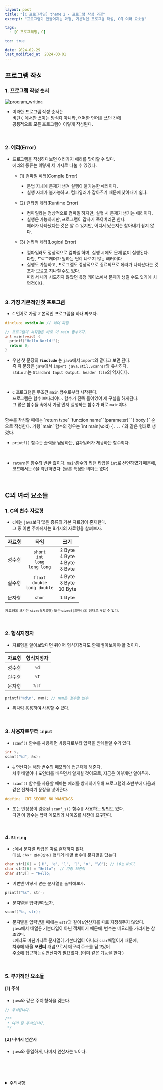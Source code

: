 ```yaml
---
layout: post
title: "[C 프로그래밍] theme 2 - 프로그램 작성 과정"
excerpt: "프로그램이 만들어지는 과정, 기본적인 프로그램 작성, C의 여러 요소들"

tags:
  - [C 프로그래밍, C]

toc: true

date: 2024-02-29
last_modified_at: 2024-03-01
---
```

## 프로그램 작성
### 1. 프로그램 작성 순서

![program_writing][def]

- 이러한 프로그램 작성 순서는  
비단 `C` 에서만 쓰이는 방식이 아니라, 어떠한 언어를 쓰던 간에  
공통적으로 모든 프로그램이 이렇게 작성된다.  

<br>

### 2. 에러(Error)
- 프로그램을 작성하다보면 여러가지 에러를 맞이할 수 있다.  
에러의 종류는 이렇게 세 가지로 나눌 수 있겠다.  

  - (1) 컴파일 에러(Compile Error)
    - 문법 자체에 문제가 생겨 실행이 불가능한 에러이다.  
    - 실행 자체가 불가능하고, 컴파일러가 잡아주기 때문에 찾아내기 쉽다.  

  - (2) 런타임 에러(Runtime Error)
    - 컴파일러는 정상적으로 컴파일 하지만, 실행 시 문제가 생기는 에러이다.  
    - 실행은 가능하지만, 프로그램이 갑자기 죽어버리곤 한다.  
    에러가 나타났다는 것은 알 수 있지만, 어디서 났는지는 찾아내기 쉽지 않다.  

  - (3) 논리적 에러(Logical Error)
    - 컴파일러도 정상적으로 컴파일 하며, 실행 시에도 문제 없이 실행된다.  
    다만, 프로그래머가 원하는 답이 나오지 않는 에러이다.  
    - 실행도 가능하고, 프로그램도 정상적으로 종료되므로 에러가 나타났다는 것 조차 모르고 지나칠 수도 있다.  
    따라서 내가 시도하지 않았던 특정 케이스에서 문제가 생길 수도 있기에 치명적이다.  

    <br>

### 3. 가장 기본적인 첫 프로그램
- `C` 언어로 가장 기본적인 프로그램을 하나 짜보자.

```c
#include <stdio.h> // 헤더 파일

// 프로그램의 시작점은 바로 이 main 함수이다.
int main(void) {
  printf("Hello World!");
  return 0;
}
```  

- 우선 첫 문장의 **`#include`** 는 `java`에서 `import`와 같다고 보면 된다.  
즉 이 문장은 `java`에서 `import java.util.Scanner`와 유사하다.  
`stdio.h`는 `Standard Input Output. header file`의 약자이다.  
<br>

- `C` 프로그램은 무조건 `main` 함수로부터 시작된다.  
프로그램은 함수 보따리이다. 함수가 잔뜩 들어있어 제 구실을 하게된다.  
그 많은 함수들 속에서 가장 먼저 실행되는 함수가 바로 `main`이다.  
<br>
함수를 작성할 때에는 `return type` `function name` `(parameter)` `{ body }` 순으로 작성한다.  
가령 `main` 함수의 경우는 `int main(void) { . . . }`와 같은 형태로 생겼다.  
<br>

- `printf()` 함수는 출력을 담당하는, 컴파일러가 제공하는 함수이다.  
<br>

- `return`은 함수의 반환 값이다. `main`함수의 리턴 타입을 `int`로 선언하였기 때문에, 코드에서는 `0`을 리턴하였다. (물론 특정한 의미는 없다)  

<br>

## C의 여러 요소들
### 1. C의 변수 자료형  
- `C`에는 `java`보다 많은 종류의 기본 자료형이 존재한다.  
그 중 이번 주차에서는 8가지의 자료형을 살펴보자.  

|자료형|타입|크기|
|:---:|:---:|:---:|
|정수형|`short`<br>`int`<br>`long`<br>`long long`|2 Byte<br>4 Byte<br>4 Byte<br>8 Byte|
|실수형|`float`<br>`double`<br>`long double`|4 Byte<br>8 Byte<br>10 Byte|
|문자형|`char`|1 Byte|

<sub> 자료형의 크기는 `sizeof(자료형)` 또는 `sizeof(표현식)`의 형태로 구할 수 있다.  

<br>

### 2. 형식지정자
- 자료형을 알아보았다면 뒤이어 형식지정자도 함께 알아보아야 할 것이다.  

|자료형|형식지정자|
|:---:|:---:|
|정수형|`%d`|
|실수형|`%f`|
|문자형|`%lf`|

```c
printf("%d\n", num); // num은 정수형 변수
```

- 위처럼 응용하여 사용할 수 있다.  

<br>

### 3. 사용자로부터 `input`
- `scanf()` 함수를 사용하면 사용자로부터 입력을 받아들일 수가 있다.  

```c
int x;
scanf("%d", &x);
```

- `&` 연산자는 해당 변수의 메모리에 접근하게 해준다.  
차후 배열이나 포인터를 배우면서 알게될 것이므로, 지금은 이렇게만 알아두자.  

- `scanf()` 함수를 사용할 때에는 에러를 방지하기위해 프로그램의 초반부에 다음과 같은 전처리기 문장을 넣어준다.

```c
#define _CRT_SECURE_NO_WARNINGS
```

- 또는 안정성이 검증된 `scanf_s()` 함수를 사용하는 방법도 있다.  
다만 이 함수는 입력 메모리의 사이즈를 사전에 요구한다.

<br>

### 4. `String`
- `c`에서 문자열 타입은 따로 존재하지 않다.  
대신, `char 변수[칸수]` 형태의 배열 변수에 문자열을 담는다.  

```c
char str1[6] = {'H', 'e', 'l', 'l', 'o', "\0"}; // \0는 Null
char str2[6] = "Hello";  // 가장 보편적
char str3[] = "Hello;
```

- 이번엔 이렇게 만든 문자열을 출력해보자.  

```c
printf("%s", str);
```

- 문자열을 입력받아보자.  

```c
scanf("%s, str);
```

- 문자열을 입력받을 때에는 `&str`과 같이 `&`연산자를 따로 지정해주지 않았다.  
`java`에서 배열은 기본타입이 아닌 객체이기 때문에, 변수는 메모리를 가리키는 참조였다.  
`c`에서도 마찬가지로 문자열이 기본타입이 아니라 `char`배열이기 때문에,  
차후에 배울 **포인터** 개념으로서 메모리 주소를 담고있어  
주소에 접근하는 `&` 연산자가 필요없다. (이미 같은 기능을 한다.)  

<br>

### 5. 부가적인 요소들
#### [1] 주석
- `java`와 같은 주석 형식을 갖는다.  

```c
// 주석입니다.

/**
 * 여러 줄 주석입니다.
 */
```

#### [2] 나머지 연산자
- `java`와 동일하게, 나머지 연산자는 `%` 이다.

<br>
<br>
<br>
<br>
<details>
<summary>주의사항</summary>
<div markdown="1">

이 포스팅은 강원대학교 최미정 교수님의 C 프로그래밍 수업을 들으며 내용을 정리 한 것입니다.  
수업 내용에 대한 저작권은 교수님께 있으니,  
다른 곳으로의 무분별한 내용 복사를 자제해 주세요.

</div>
</details>

[def]: https://i.imgur.com/fCzGBXd.png